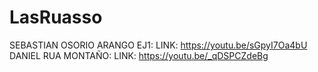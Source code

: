 # LasRuasso
SEBASTIAN OSORIO ARANGO EJ1:
LINK: https://youtu.be/sGpyI7Oa4bU
DANIEL RUA MONTAÑO:
LINK: https://youtu.be/_qDSPCZdeBg
